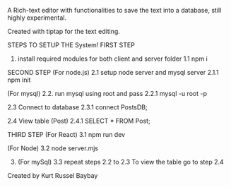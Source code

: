 A Rich-text editor with functionalities to save the text into a database, still highly experimental.

Created with tiptap for the text editing.


STEPS TO SETUP THE System!
FIRST STEP
1. install required modules for both client and server folder 
1.1 npm i 

SECOND STEP 
(For node.js)
2.1 setup node server and mysql server
2.1.1 npm init 

(For mysql)
2.2. run mysql using root and pass
2.2.1 mysql -u root -p

2.3 Connect to database
2.3.1 connect PostsDB;

2.4 View table (Post)
2.4.1 SELECT * FROM Post;


THIRD STEP 
(For React)
3.1 npm run dev

(For Node)
3.2 node server.mjs

3. (For mySql)
3.3 repeat steps 2.2 to 2.3 To view the table go to step 2.4

Created by Kurt Russel Baybay